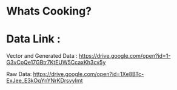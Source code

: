 # Whats Cooking?


# Data Link :    

Vector and Generated Data :    https://drive.google.com/open?id=1-G3vCpQe17GBtr7KtEUW5CcaxKh3cv5y


Raw Data:   https://drive.google.com/open?id=1Xe8BTc-ExJee_E3kOqYnYNrKDrsvyImt
